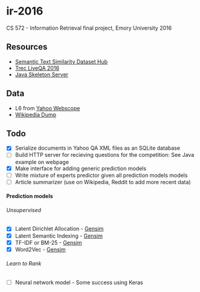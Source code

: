 # ir-2016
CS 572 - Information Retrieval final project, Emory University 2016

## Resources
- [Semantic Text Similarity Dataset Hub](https://github.com/brmson/dataset-sts)
- [Trec LiveQA 2016](https://sites.google.com/site/trecliveqa2016/)
- [Java Skeleton Server](https://github.com/yuvalpinter/LiveQAServerDemo)

## Data
- L6 from [Yahoo Webscope](http://webscope.sandbox.yahoo.com/)
- [Wikipedia Dump](https://dumps.wikimedia.org/)

## Todo
- [x] Serialize documents in Yahoo QA XML files as an SQLite database
- [ ] Build HTTP server for recieving questions for the competition: See Java example on webpage
- [x] Make interface for adding generic prediction models
- [ ] Write mixture of experts predictor given all prediction models models
- [ ] Article summarizer (use on Wikipedia, Reddit to add more recent data)

#### Prediction models

###### Unsupervised

- [x] Latent Dirichlet Allocation - [Gensim](https://radimrehurek.com/gensim/models/ldamodel.html)
- [x] Latent Semantic Indexing - [Gensim](https://radimrehurek.com/gensim/models/lsimodel.html)
- [x] TF-IDF or BM-25 - [Gensim](https://radimrehurek.com/gensim/models/tfidfmodel.html)
- [x] Word2Vec - [Gensim](https://radimrehurek.com/gensim/models/word2vec.html)

###### Learn to Rank

- [ ] Neural network model - Some success using Keras
